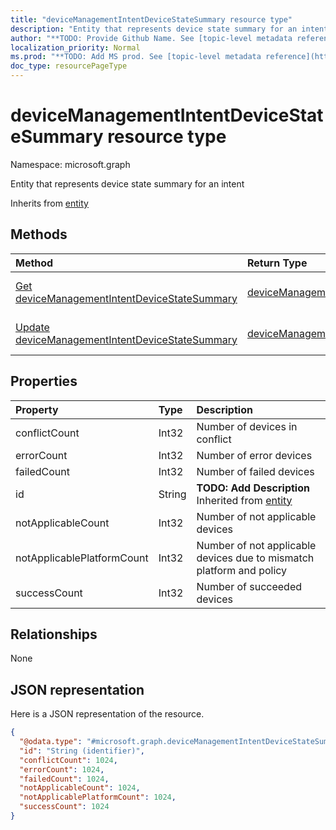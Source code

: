 ```yaml
---
title: "deviceManagementIntentDeviceStateSummary resource type"
description: "Entity that represents device state summary for an intent"
author: "**TODO: Provide Github Name. See [topic-level metadata reference](https://msgo.azurewebsites.net/add/document/guidelines/metadata.html#topic-level-metadata)**"
localization_priority: Normal
ms.prod: "**TODO: Add MS prod. See [topic-level metadata reference](https://msgo.azurewebsites.net/add/document/guidelines/metadata.html#topic-level-metadata)**"
doc_type: resourcePageType
---
```


# deviceManagementIntentDeviceStateSummary resource type


Namespace: microsoft.graph

Entity that represents device state summary for an intent


Inherits from [entity](../resources/entity.md)

## Methods
|Method|Return Type|Description|
|:---|:---|:---|
|[Get deviceManagementIntentDeviceStateSummary](../api/devicemanagementintentdevicestatesummary-get.md)|[deviceManagementIntentDeviceStateSummary](../resources/devicemanagementintentdevicestatesummary.md)|Read the properties and relationships of a [deviceManagementIntentDeviceStateSummary](../resources/devicemanagementintentdevicestatesummary.md) object.|
|[Update deviceManagementIntentDeviceStateSummary](../api/devicemanagementintentdevicestatesummary-update.md)|[deviceManagementIntentDeviceStateSummary](../resources/devicemanagementintentdevicestatesummary.md)|Update the properties of a [deviceManagementIntentDeviceStateSummary](../resources/devicemanagementintentdevicestatesummary.md) object.|

## Properties
|Property|Type|Description|
|:---|:---|:---|
|conflictCount|Int32|Number of devices in conflict|
|errorCount|Int32|Number of error devices|
|failedCount|Int32|Number of failed devices|
|id|String|**TODO: Add Description** Inherited from [entity](../resources/entity.md)|
|notApplicableCount|Int32|Number of not applicable devices|
|notApplicablePlatformCount|Int32|Number of not applicable devices due to mismatch platform and policy|
|successCount|Int32|Number of succeeded devices|

## Relationships
None

## JSON representation
Here is a JSON representation of the resource.
<!-- {
  "blockType": "resource",
  "keyProperty": "id",
  "@odata.type": "microsoft.graph.deviceManagementIntentDeviceStateSummary",
  "baseType": "microsoft.graph.entity",
  "openType": false
}
-->
``` json
{
  "@odata.type": "#microsoft.graph.deviceManagementIntentDeviceStateSummary",
  "id": "String (identifier)",
  "conflictCount": 1024,
  "errorCount": 1024,
  "failedCount": 1024,
  "notApplicableCount": 1024,
  "notApplicablePlatformCount": 1024,
  "successCount": 1024
}
```

